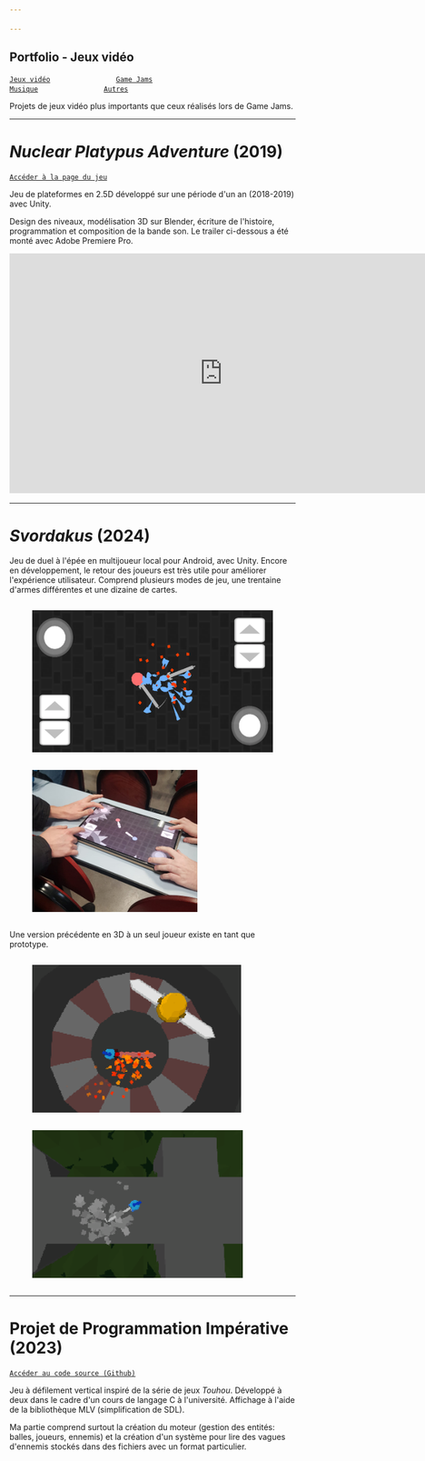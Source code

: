 ```yaml
---

---
```


## Portfolio - Jeux vidéo

[`Jeux vidéo`](../_posts/2024-09-03-pf-jeux.html)        
[`Game Jams`](../_posts/2024-09-03-pf-jams.html)        
[`Musique`](../_posts/2024-09-03-pf-musique.html)        
[`Autres`](../_posts/2024-09-03-pf-autres.html)        

Projets de jeux vidéo plus importants que ceux réalisés lors de Game Jams.

---

# *Nuclear Platypus Adventure* (2019)

[`Accéder à la page du jeu`](https://zapdexio.itch.io/nuclear-platypus-adventure)

Jeu de plateformes en 2.5D développé sur une période d'un an (2018-2019) avec Unity.

Design des niveaux, modélisation 3D sur Blender, écriture de l'histoire, programmation et composition de la bande son. Le trailer ci-dessous a été monté avec Adobe Premiere Pro.

<iframe width="750" height="422" src="https://www.youtube.com/embed/rwln1nmNoCA?si=GCUnu9UniG4R2V7Y" title="YouTube video player" frameborder="0" allow="accelerometer; autoplay; clipboard-write; encrypted-media; gyroscope; picture-in-picture; web-share" allowfullscreen></iframe>

---

# *Svordakus* (2024)

Jeu de duel à l'épée en multijoueur local pour Android, avec Unity. Encore en développement, le retour des joueurs est très utile pour améliorer l'expérience utilisateur. Comprend plusieurs modes de jeu, une trentaine d'armes différentes et une dizaine de cartes.

<figure style="display: inline-block">
<img src="../assets/img/pf/sv_5.PNG" height=250px>
</figure>
<figure style="display: inline-block">
<img src="../assets/img/pf/sv_1.PNG" height=250px>
</figure>

Une version précédente en 3D à un seul joueur existe en tant que prototype.

<figure style="display: inline-block">
<img src="../assets/img/pf/sv_2.PNG" height=260px>
</figure>
<figure style="display: inline-block">
<img src="../assets/img/pf/sv_3.PNG" height=260px>
</figure>

---

# Projet de Programmation Impérative (2023)

[`Accéder au code source (Github)`](https://github.com/aedorian/proget)

Jeu à défilement vertical inspiré de la série de jeux *Touhou*. Développé à deux dans le cadre d'un cours de langage C à l'université. Affichage à l'aide de la bibliothèque MLV (simplification de SDL).

Ma partie comprend surtout la création du moteur (gestion des entités: balles, joueurs, ennemis) et la création d'un système pour lire des vagues d'ennemis stockés dans des fichiers avec un format particulier.